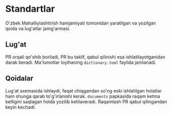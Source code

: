 # Standartlar

O'zbek Mahalliylashtirish hamjamiyati tomonidan yaratilgan va yozilgan qoida va lug'atlar jamg'armasi.

## Lug'at

PR orqali qo'shib boriladi, PR bu taklif, qabul qilinishi esa ishlatilayotganidan darak beradi. Ma'lumotlar loyihaning `dictionary.toml` faylida jamlanadi.

## Qoidalar

Lug'at sxemasida ishlaydi, faqat chiqgandan so'ng eski ishlatilgan holatlar ham shunga qarab to'g'irlanishi kerak. `documents` papkasida raqam ketma ketligini saqlagan holda yozilib ketilaveradi. Raqamlash PR qabul qilingandan keyin kechadi.
